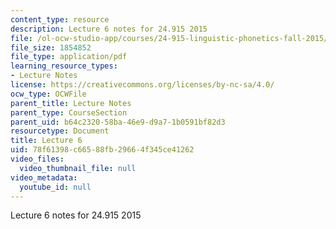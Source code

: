 ```yaml
---
content_type: resource
description: Lecture 6 notes for 24.915 2015
file: /ol-ocw-studio-app/courses/24-915-linguistic-phonetics-fall-2015/78f61398c66588fb29664f345ce41262_MIT24_915F15_lec6.pdf
file_size: 1854852
file_type: application/pdf
learning_resource_types:
- Lecture Notes
license: https://creativecommons.org/licenses/by-nc-sa/4.0/
ocw_type: OCWFile
parent_title: Lecture Notes
parent_type: CourseSection
parent_uid: b64c2320-58ba-46e9-d9a7-1b0591bf82d3
resourcetype: Document
title: Lecture 6
uid: 78f61398-c665-88fb-2966-4f345ce41262
video_files:
  video_thumbnail_file: null
video_metadata:
  youtube_id: null
---
```

Lecture 6 notes for 24.915 2015